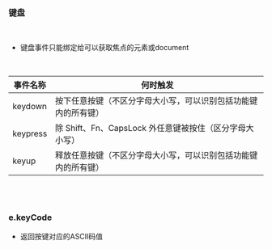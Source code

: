 ### 键盘

<br>

- 键盘事件只能绑定给可以获取焦点的元素或document

<br>


| 事件名称 | 何时触发                                                       |
| -------- | -------------------------------------------------------------- |
| keydown  | 按下任意按键（不区分字母大小写，可以识别包括功能键内的所有键） |
| keypress | 除 Shift、Fn、CapsLock 外任意键被按住（区分字母大小写）        |
| keyup    | 释放任意按键（不区分字母大小写，可以识别包括功能键内的所有键） |  |




<br>

<br>

### e.keyCode

- 返回按键对应的ASCII码值

